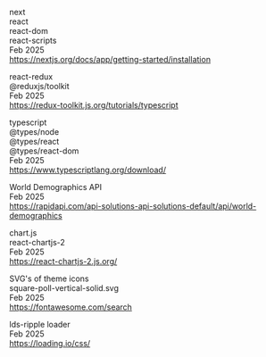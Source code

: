 next
<br>react
<br>react-dom
<br>react-scripts
<br>Feb 2025
<br><https://nextjs.org/docs/app/getting-started/installation>

react-redux
<br>@reduxjs/toolkit
<br>Feb 2025
<br><https://redux-toolkit.js.org/tutorials/typescript>

typescript
<br>@types/node
<br>@types/react
<br>@types/react-dom
<br>Feb 2025
<br><https://www.typescriptlang.org/download/>

World Demographics API
<br>Feb 2025
<br><https://rapidapi.com/api-solutions-api-solutions-default/api/world-demographics>

chart.js
<br>react-chartjs-2
<br>Feb 2025
<br><https://react-chartjs-2.js.org/>

SVG's of theme icons
<br>square-poll-vertical-solid.svg
<br>Feb 2025
<br><https://fontawesome.com/search>

lds-ripple loader
<br>Feb 2025
<br><https://loading.io/css/>

